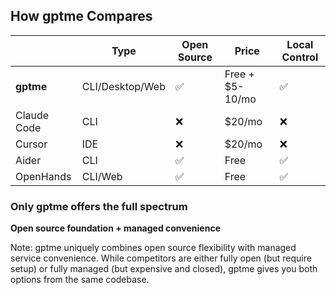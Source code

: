 ## How gptme Compares

<table class="comparison-table">
  <thead>
    <tr>
      <th></th>
      <th>Type</th>
      <th>Open Source</th>
      <th>Price</th>
      <th>Local Control</th>
    </tr>
  </thead>
  <tbody>
    <tr class="fragment">
      <td><strong>gptme</strong></td>
      <td>CLI/Desktop/Web</td>
      <td><span class="checkmark">✅</span></td>
      <td>Free + $5-10/mo</td>
      <td><span class="checkmark">✅</span></td>
    </tr>
    <tr class="fragment">
      <td>Claude Code</td>
      <td>CLI</td>
      <td><span class="crossmark">❌</span></td>
      <td>$20/mo</td>
      <td><span class="crossmark">❌</span></td>
    </tr>
    <tr class="fragment">
      <td>Cursor</td>
      <td>IDE</td>
      <td><span class="crossmark">❌</span></td>
      <td>$20/mo</td>
      <td><span class="crossmark">❌</span></td>
    </tr>
    <tr class="fragment">
      <td>Aider</td>
      <td>CLI</td>
      <td><span class="checkmark">✅</span></td>
      <td>Free</td>
      <td><span class="checkmark">✅</span></td>
    </tr>
    <tr class="fragment">
      <td>OpenHands</td>
      <td>CLI/Web</td>
      <td><span class="checkmark">✅</span></td>
      <td>Free</td>
      <td><span class="checkmark">✅</span></td>
    </tr>
  </tbody>
</table>

### **Only gptme offers the full spectrum** <!-- .element: class="fragment highlight-green" -->
**Open source foundation + managed convenience** <!-- .element: class="fragment" -->

Note: gptme uniquely combines open source flexibility with managed service convenience. While competitors are either fully open (but require setup) or fully managed (but expensive and closed), gptme gives you both options from the same codebase.
